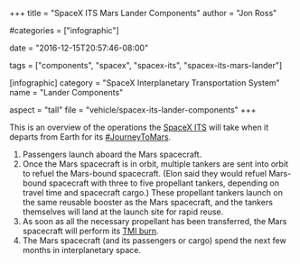 +++
title = "SpaceX ITS Mars Lander Components"
author = "Jon Ross"

#categories = ["infographic"]

date = "2016-12-15T20:57:46-08:00"

tags = ["components", "spacex", "spacex-its", "spacex-its-mars-lander"]

[infographic]
category = "SpaceX Interplanetary Transportation System"
name = "Lander Components"

aspect = "tall"
file = "vehicle/spacex-its-lander-components"
+++

This is an overview of the operations the [SpaceX ITS](/tags/spacex-its/) will take when it
departs from Earth for its [#JourneyToMars](/tags/mars/).

<!--more-->

1. Passengers launch aboard the Mars spacecraft.
2. Once the Mars spacecraft is in orbit, multiple tankers are sent
   into orbit to refuel the Mars-bound spacecraft. (Elon said they
   would refuel Mars-bound spacecraft with three to five propellant
   tankers, depending on travel time and spacecraft cargo.) These
   propellant tankers launch on the same reusable booster as the Mars
   spacecraft, and the tankers themselves will land at the launch site
   for rapid reuse.
3. As soon as all the necessary propellant has been transferred, the
   Mars spacecraft will perform its [TMI burn](/term/tmi).
4. The Mars spacecraft (and its passengers or cargo) spend the next
   few months in interplanetary space.

